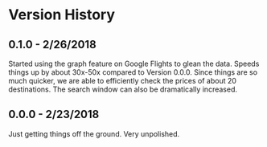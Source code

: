 # Version History
## 0.1.0 - 2/26/2018
Started using the graph feature on Google Flights to glean the data. Speeds things up by about 30x-50x compared to Version 0.0.0. Since things are so much quicker, we are able to efficiently check the prices of about 20 destinations. The search window can also be dramatically increased.
## 0.0.0 - 2/23/2018
Just getting things off the ground. Very unpolished.
